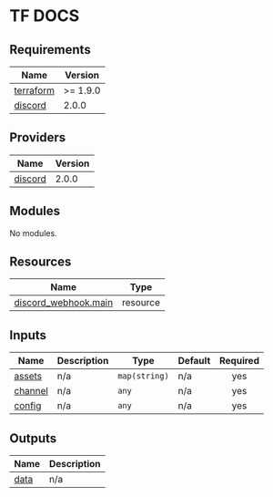 <!-- markdownlint-disable MD041 -->
<!-- markdownlint-disable MD033 -->
<!-- markdownlint-disable MD028 -->

# TF DOCS

<!-- prettier-ignore-start -->

<!-- BEGIN_TF_DOCS -->
## Requirements

| Name | Version |
|------|---------|
| <a name="requirement_terraform"></a> [terraform](#requirement\_terraform) | >= 1.9.0 |
| <a name="requirement_discord"></a> [discord](#requirement\_discord) | 2.0.0 |

## Providers

| Name | Version |
|------|---------|
| <a name="provider_discord"></a> [discord](#provider\_discord) | 2.0.0 |

## Modules

No modules.

## Resources

| Name | Type |
|------|------|
| [discord_webhook.main](https://registry.terraform.io/providers/Lucky3028/discord/2.0.0/docs/resources/webhook) | resource |

## Inputs

| Name | Description | Type | Default | Required |
|------|-------------|------|---------|:--------:|
| <a name="input_assets"></a> [assets](#input\_assets) | n/a | `map(string)` | n/a | yes |
| <a name="input_channel"></a> [channel](#input\_channel) | n/a | `any` | n/a | yes |
| <a name="input_config"></a> [config](#input\_config) | n/a | `any` | n/a | yes |

## Outputs

| Name | Description |
|------|-------------|
| <a name="output_data"></a> [data](#output\_data) | n/a |
<!-- END_TF_DOCS -->

<!-- prettier-ignore-end -->
